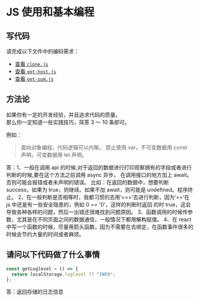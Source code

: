 # JS 使用和基本编程

## 写代码

请完成以下文件中的编码需求：

- [查看 `clone.js`](./clone.js)
- [查看 `get-host.js`](./get-host.js)
- [查看 `get-sum.js`](./get-sum.js)

## 方法论

如果你有一定的开发经验，并且追求代码的质量。  
那么你一定知道一些实践技巧，简答 3 ～ 10 条即可。

例如：

> 面向对象编程，代码逻辑可以内聚。
> 禁止使用 var，不可变数据用 const 声明，可变数据用 let 声明。

答：1、一般在调用 api 的时候,对于返回的数据进行打印观察拥有的字段或者进行判断的时候,要在这个方法之前调用 async 异步。
在调用接口的地方加上 await。否则可能会报错或者未声明的错误。
比如：在返回的数据中，想要判断 success，如果为 true，则继续。如果不加 await，则可能是 undefined。程序终止。
2、在一般判断是否相等时，我都习惯的去用‘===’去进行判断，因为‘==’在 js 中还是有一些安全隐患的，例如 0 == '0'，这样的判断时返回
的时 true，这会导致各种各样的问题，然后一出错还很难找到问题原因。
3、函数调用的时候传参数，尤其是在不同页面之间的数据通信，一般情况下都用解构赋值。
4、在 react 中写一个函数的时候，尽量用箭头函数，因为不需要在去绑定，在函数事件很多的时候会节约大量的时间或者麻烦。

## 请问以下代码做了什么事情

```js
const getLoglevel = () => {
  return localStorage.loglevel ?? "INFO";
};
```

答：返回存储的日志信息
